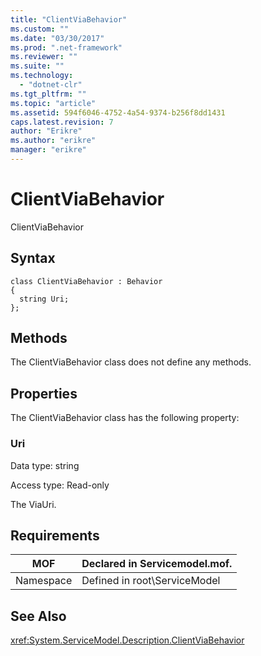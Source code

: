 ```yaml
---
title: "ClientViaBehavior"
ms.custom: ""
ms.date: "03/30/2017"
ms.prod: ".net-framework"
ms.reviewer: ""
ms.suite: ""
ms.technology: 
  - "dotnet-clr"
ms.tgt_pltfrm: ""
ms.topic: "article"
ms.assetid: 594f6046-4752-4a54-9374-b256f8dd1431
caps.latest.revision: 7
author: "Erikre"
ms.author: "erikre"
manager: "erikre"
---
```

# ClientViaBehavior
ClientViaBehavior  
  
## Syntax  
  
```  
class ClientViaBehavior : Behavior  
{  
  string Uri;  
};  
```  
  
## Methods  
 The ClientViaBehavior class does not define any methods.  
  
## Properties  
 The ClientViaBehavior class has the following property:  
  
### Uri  
 Data type: string  
  
 Access type: Read-only  
  
 The ViaUri.  
  
## Requirements  
  
|MOF|Declared in Servicemodel.mof.|  
|---------|-----------------------------------|  
|Namespace|Defined in root\ServiceModel|  
  
## See Also  
 <xref:System.ServiceModel.Description.ClientViaBehavior>
